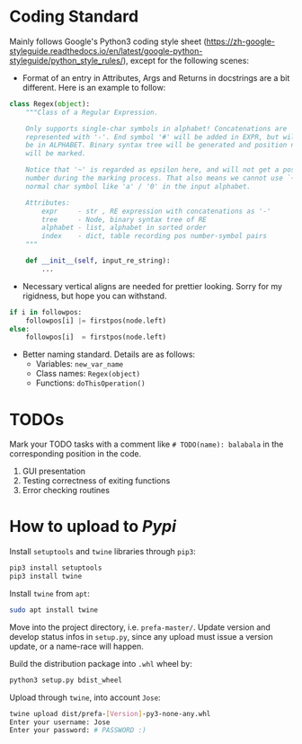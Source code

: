 # Coding Standard
Mainly follows Google's Python3 coding style sheet (https://zh-google-styleguide.readthedocs.io/en/latest/google-python-styleguide/python_style_rules/), except for the following scenes:

- Format of an entry in Attributes, Args and Returns in docstrings are a bit different. Here is an example to follow:
```python
class Regex(object):
    """Class of a Regular Expression.

    Only supports single-char symbols in alphabet! Concatenations are
    represented with '-'. End symbol '#' will be added in EXPR, but will not
    be in ALPHABET. Binary syntax tree will be generated and position numbers
    will be marked.

    Notice that '~' is regarded as epsilon here, and will not get a position
    number during the marking process. That also means we cannot use `~` as a
    normal char symbol like 'a' / '0' in the input alphabet.

    Attributes:
        expr     - str , RE expression with concatenations as '-'
        tree     - Node, binary syntax tree of RE
        alphabet - list, alphabet in sorted order
        index    - dict, table recording pos number-symbol pairs
    """

    def __init__(self, input_re_string):
        ...
```
- Necessary vertical aligns are needed for prettier looking. Sorry for my rigidness, but hope you can withstand.
```python
if i in followpos:
    followpos[i] |= firstpos(node.left)
else:
    followpos[i]  = firstpos(node.left)
```
- Better naming standard. Details are as follows:
    - Variables:   `new_var_name`
    - Class names: `Regex(object)`
    - Functions:   `doThisOperation()`

# TODOs
Mark your TODO tasks with a comment like `# TODO(name): balabala` in the corresponding position in the code.

1. GUI presentation
2. Testing correctness of exiting functions
3. Error checking routines

# How to upload to *Pypi*
Install `setuptools` and `twine` libraries through `pip3`:
```bash
pip3 install setuptools
pip3 install twine
```

Install `twine` from `apt`:
```bash
sudo apt install twine
```

Move into the project directory, i.e. `prefa-master/`. Update version and develop status infos in `setup.py`, since any upload must issue a version update, or a name-race will happen.

Build the distribution package into `.whl` wheel by:
```bash
python3 setup.py bdist_wheel
```

Upload through `twine`, into account `Jose`:
```bash
twine upload dist/prefa-[Version]-py3-none-any.whl
Enter your username: Jose
Enter your password: # PASSWORD :)
```
